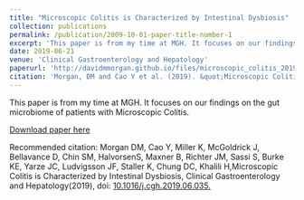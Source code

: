 ```yaml
---
title: "Microscopic Colitis is Characterized by Intestinal Dysbiosis"
collection: publications
permalink: /publication/2009-10-01-paper-title-number-1
excerpt: 'This paper is from my time at MGH. It focuses on our findings on the gut microbiome of patients with Microscopic Colitis.'
date: 2019-06-21
venue: 'Clinical Gastroenterology and Hepatology'
paperurl: 'http://davidmmorgan.github.io/files/microscopic_colitis_2019.pdf'
citation: 'Morgan, DM and Cao Y et al. (2019). &quot;Microscopic Colitis is Characterized by Intestinal Dysbiosis&quot; <i>Clinical Gastroenterology and Hepatology</i>.'
---
```

This paper is from my time at MGH. It focuses on our findings on the gut microbiome of patients with Microscopic Colitis.

[Download paper here](http://davidmmorgan.github.io/files/microscopic_colitis_2019.pdf)

Recommended citation: Morgan DM, Cao Y, Miller K, McGoldrick J, Bellavance D, Chin SM, HalvorsenS, Maxner B, Richter JM, Sassi S, Burke KE, Yarze JC, Ludvigsson JF, Staller K, Chung DC, Khalili H,Microscopic Colitis is Characterized by Intestinal Dysbiosis, Clinical Gastroenterology and Hepatology(2019), doi: [10.1016/j.cgh.2019.06.035.](https://doi.org/10.1016/j.cgh.2019.06.035.) 
